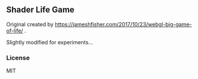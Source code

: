 ## Shader Life Game

Original created by https://jameshfisher.com/2017/10/23/webgl-big-game-of-life/ .

Slightly modified for experiments...

### License

MIT
